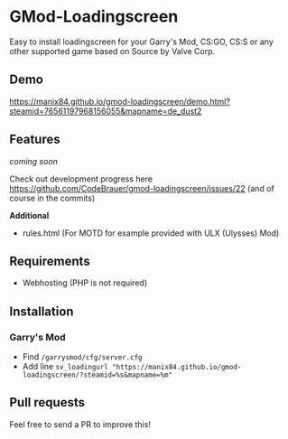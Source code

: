 GMod-Loadingscreen
==================

Easy to install loadingscreen for your Garry's Mod, CS:GO, CS:S or any other supported game based on Source by Valve Corp.

## Demo

https://manix84.github.io/gmod-loadingscreen/demo.html?steamid=76561197968156055&mapname=de_dust2

## Features

*coming soon*

Check out development progress here https://github.com/CodeBrauer/gmod-loadingscreen/issues/22 (and of course in the commits)

**Additional**
- rules.html (For MOTD for example provided with ULX (Ulysses) Mod)

## Requirements

- Webhosting (PHP is not required)

## Installation

### Garry's Mod

- Find `/garrysmod/cfg/server.cfg`
- Add line `sv_loadingurl "https://manix84.github.io/gmod-loadingscreen/?steamid=%s&mapname=%m"`

## Pull requests

Feel free to send a PR to improve this!
